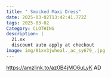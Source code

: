 ```yaml
---
title: " Smocked Maxi Dress"
date: 2025-03-02T13:42:41.772Z
tags: 2025-03-02
Category: CLOTHING
description: |
  21.xx
  discount auto apply at checkout
image: img/81xv3jwheal._ac_sy679_.jpg
---
```

https://amzlink.to/az0B4jMO6uLyK
AD